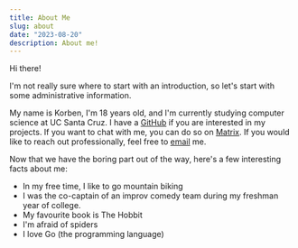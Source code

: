 ```yaml
---
title: About Me
slug: about
date: "2023-08-20"
description: About me!
---
```


Hi there!

I'm not really sure where to start with an introduction, so let's start with some administrative information.

My name is Korben, I'm 18 years old, and I'm currently studying computer science at UC Santa Cruz. I have a [GitHub](https://github.com/korbexmachina) if you are interested in my projects. If you want to chat with me, you can do so on [Matrix](https://matrix.to/#/@korbexmachina:matrix.org). If you would like to reach out professionally, feel free to [email](mailto:contact@korbexmachina.com) me.

Now that we have the boring part out of the way, here's a few interesting facts about me:

- In my free time, I like to go mountain biking
- I was the co-captain of an improv comedy team during my freshman year of college.
- My favourite book is The Hobbit
- I'm afraid of spiders
- I love Go (the programming language)
